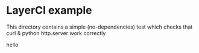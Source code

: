 # LayerCI example

This directory contains a simple (no-dependencies) test which checks that curl & python http.server work correctly

hello
